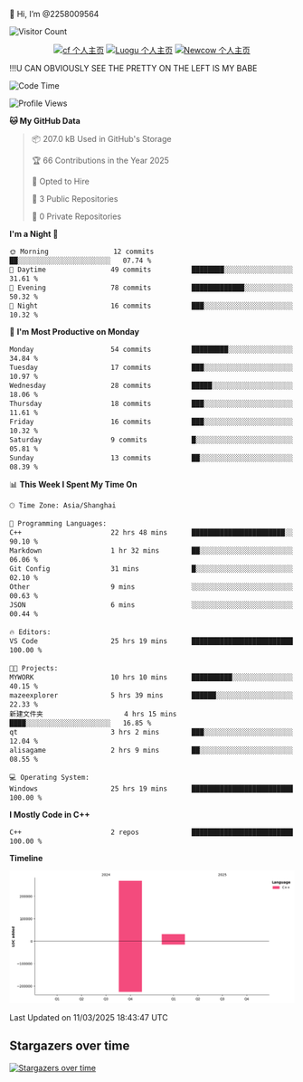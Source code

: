  👋 Hi, I’m @2258009564

![Visitor Count](https://profile-counter.glitch.me/{2258009564}/count.svg)

<!---
2258009564/2258009564 is a ✨ special ✨ repository because its `README.md` (this file) appears on your GitHub profile.
You can click the Preview link to take a look at your changes.
--->

<div align="center">

[![cf 个人主页](https://img.shields.io/badge/codeforces-alisa22580-yellow)](https://codeforces.com/profile/alisa22580)
[![Luogu 个人主页](https://img.shields.io/badge/Luogu-alisa_kujou-blue)](https://www.luogu.com.cn/user/1440708)
[![Newcow 个人主页](https://img.shields.io/badge/nowcoder-lzy-blue)](https://ac.nowcoder.com/acm/contest/profile/51334038)

</div>

!!!U CAN OBVIOUSLY SEE THE PRETTY ON THE LEFT IS MY BABE



<!--START_SECTION:waka-->
![Code Time](http://img.shields.io/badge/Code%20Time-156%20hrs%2049%20mins-blue)

![Profile Views](http://img.shields.io/badge/Profile%20Views-0-blue)

**🐱 My GitHub Data** 

> 📦 207.0 kB Used in GitHub's Storage 
 > 
> 🏆 66 Contributions in the Year 2025
 > 
> 💼 Opted to Hire
 > 
> 📜 3 Public Repositories 
 > 
> 🔑 0 Private Repositories 
 > 
**I'm a Night 🦉** 

```text
🌞 Morning                12 commits          ██░░░░░░░░░░░░░░░░░░░░░░░   07.74 % 
🌆 Daytime                49 commits          ████████░░░░░░░░░░░░░░░░░   31.61 % 
🌃 Evening                78 commits          █████████████░░░░░░░░░░░░   50.32 % 
🌙 Night                  16 commits          ███░░░░░░░░░░░░░░░░░░░░░░   10.32 % 
```
📅 **I'm Most Productive on Monday** 

```text
Monday                   54 commits          █████████░░░░░░░░░░░░░░░░   34.84 % 
Tuesday                  17 commits          ███░░░░░░░░░░░░░░░░░░░░░░   10.97 % 
Wednesday                28 commits          █████░░░░░░░░░░░░░░░░░░░░   18.06 % 
Thursday                 18 commits          ███░░░░░░░░░░░░░░░░░░░░░░   11.61 % 
Friday                   16 commits          ███░░░░░░░░░░░░░░░░░░░░░░   10.32 % 
Saturday                 9 commits           █░░░░░░░░░░░░░░░░░░░░░░░░   05.81 % 
Sunday                   13 commits          ██░░░░░░░░░░░░░░░░░░░░░░░   08.39 % 
```


📊 **This Week I Spent My Time On** 

```text
🕑︎ Time Zone: Asia/Shanghai

💬 Programming Languages: 
C++                      22 hrs 48 mins      ███████████████████████░░   90.10 % 
Markdown                 1 hr 32 mins        ██░░░░░░░░░░░░░░░░░░░░░░░   06.06 % 
Git Config               31 mins             █░░░░░░░░░░░░░░░░░░░░░░░░   02.10 % 
Other                    9 mins              ░░░░░░░░░░░░░░░░░░░░░░░░░   00.63 % 
JSON                     6 mins              ░░░░░░░░░░░░░░░░░░░░░░░░░   00.44 % 

🔥 Editors: 
VS Code                  25 hrs 19 mins      █████████████████████████   100.00 % 

🐱‍💻 Projects: 
MYWORK                   10 hrs 10 mins      ██████████░░░░░░░░░░░░░░░   40.15 % 
mazeexplorer             5 hrs 39 mins       ██████░░░░░░░░░░░░░░░░░░░   22.33 % 
新建文件夹                    4 hrs 15 mins       ████░░░░░░░░░░░░░░░░░░░░░   16.85 % 
qt                       3 hrs 2 mins        ███░░░░░░░░░░░░░░░░░░░░░░   12.04 % 
alisagame                2 hrs 9 mins        ██░░░░░░░░░░░░░░░░░░░░░░░   08.55 % 

💻 Operating System: 
Windows                  25 hrs 19 mins      █████████████████████████   100.00 % 
```

**I Mostly Code in C++** 

```text
C++                      2 repos             █████████████████████████   100.00 % 
```



**Timeline**

![Lines of Code chart](https://raw.githubusercontent.com/2258009564/2258009564/main/assets/bar_graph.png)


 Last Updated on 11/03/2025 18:43:47 UTC
<!--END_SECTION:waka-->

## Stargazers over time
[![Stargazers over time](https://starchart.cc/2258009564/2258009564.svg?variant=adaptive)](https://starchart.cc/2258009564/2258009564)

